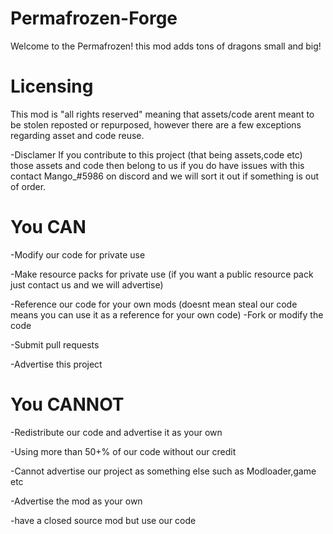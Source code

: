 # Permafrozen-Forge


Welcome to the Permafrozen! this mod adds tons of dragons small and big!


# Licensing

This mod is "all rights reserved" meaning that assets/code arent meant to be stolen reposted or repurposed, however there are a few exceptions regarding asset and code reuse.

-Disclamer
If you contribute to this project (that being assets,code etc) those assets and code then belong to us if you do have issues with this contact Mango_#5986 on discord and we will sort it out if something is out of order.

# You CAN

-Modify our code for private use 

-Make resource packs for private use (if you want a public resource pack just contact us and we will advertise) 

-Reference our code for your own mods (doesnt mean steal our code means you can use it as a reference for your own code)
-Fork or modify the code

-Submit pull requests

-Advertise this project 

# You CANNOT

-Redistribute our code and advertise it as your own

-Using more than 50+% of our code without our credit

-Cannot advertise our project as something else such as Modloader,game etc
 
-Advertise the mod as your own 

-have a closed source mod but use our code

